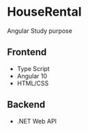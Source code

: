# HouseRental
Angular Study purpose

## Frontend
* Type Script
* Angular 10
* HTML/CSS

## Backend
* .NET Web API
